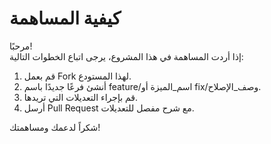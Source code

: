 # كيفية المساهمة

مرحبًا!  
إذا أردت المساهمة في هذا المشروع، يرجى اتباع الخطوات التالية:

1. قم بعمل Fork لهذا المستودع.  
2. أنشئ فرعًا جديدًا باسم feature/اسم_الميزة أو fix/وصف_الإصلاح.  
3. قم بإجراء التعديلات التي تريدها.  
4. أرسل Pull Request مع شرح مفصل للتعديلات.  

شكراً لدعمك ومساهمتك!
